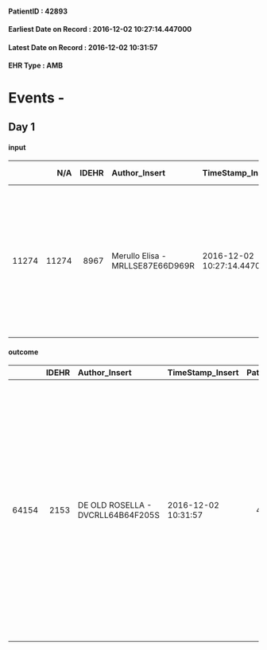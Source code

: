 
#### PatientID : 42893
#### Earliest Date on Record : 2016-12-02 10:27:14.447000
#### Latest Date on Record : 2016-12-02 10:31:57
#### EHR Type : AMB

# Events - 

## Day 1

#### input
|       |    N/A |   IDEHR | Author_Insert                    | TimeStamp_Insert           | EHRType   |   PatientID |   IDDigitalSignDocument | persone_vicine   |   Unnamed: 0_x.1 |   IDANAMNESI_SOCIALE | Patient   | FamigliaAltro   | Paziente_T   | FamigliaAltro_T   |   Non_Rilevabile_x.1 | Note_Non_Rilevabile_x.1   | opt_Problemi   | Note_I                                                                                                      | ds_note_timori                                                                                                                   | chk_contr_sintomi   | chk_competenza                                 | opt_paziente_a   | opt_famiglia_a   | opt_adeguatezza   | opt_paziente_solo   | ds_note_con                                                                                                                                                      | opt_presente_assente   | Presenza_minori   | Caregiver_principale   | opt_capacita         | ds_familiari_coinv   | opt_necessario   | opt_presente   | opt_risorse_ec   | opt_paziente_psi   | opt_Ins_vol   | ds_note_prio                                                                                                                                         | opt_paziente_ad   | opt_caregiver_ad   | opt_esenzione   | opt_inv_civile   |   ds_codice_es | Needs     | Domestic partnership   | Fragility                    | opt_disponibilita_f   | opt_indennita_acc   | opt_legge   | opt_famiglia_psi   | opt_disponibilit_paz   |
|------:|-------:|--------:|:---------------------------------|:---------------------------|:----------|------------:|------------------------:|:-----------------|-----------------:|---------------------:|:----------|:----------------|:-------------|:------------------|---------------------:|:--------------------------|:---------------|:------------------------------------------------------------------------------------------------------------|:---------------------------------------------------------------------------------------------------------------------------------|:--------------------|:-----------------------------------------------|:-----------------|:-----------------|:------------------|:--------------------|:-----------------------------------------------------------------------------------------------------------------------------------------------------------------|:-----------------------|:------------------|:-----------------------|:---------------------|:---------------------|:-----------------|:---------------|:-----------------|:-------------------|:--------------|:-----------------------------------------------------------------------------------------------------------------------------------------------------|:------------------|:-------------------|:----------------|:-----------------|---------------:|:----------|:-----------------------|:-----------------------------|:----------------------|:--------------------|:------------|:-------------------|:-----------------------|
| 11274 |  11274 |    8967 | Merullo Elisa - MRLLSE87E66D969R | 2016-12-02 10:27:14.447000 | AMB       |       42893 |                  569507 | N/A              |             4757 |                 3078 | Si#1      | Si#1            | No#0         | Si#1              |                    0 | NR                        | Si#1           | Il pz lucido e informato in parte della situazione clinica ma non della prognosi. Famiglia molto spaventata | La coniuge molto spaventata: pensa di non essere in grado di gestire suo marito a domicilio. Teme inoltre eventuale evento acuto | controllo sintomi#0 | competenza/capacit√† assistenziale caregiver#0 | Indefinite#2     | Congruenti#1     | Da valutare#2     | Si#1                | Il pz vive con la coniuge, la quale √® apparsa molto in confusione sulla situazione e molto spaventata. Presente un figlio che spesso √® fuori Italia per lavoro | Presente#1             | No#0              | spouse                 | Non incrementabile#2 | son                  | Si#1             | No#0           | Adeguate#1       | No#0               | No#0          | Il bisogno espresso √® a livello clinico. Il figlio mi chiede di non dire al pap√† che viene portato in un hospice ma in una struttura riabilitativa | Parziale#1        | Totale#2           | Si#1            | No#0             |             48 | Clinici#0 | Coniuge/Convivente#0   | sovraccarico assistenziale#4 | Si#1                  | No#0                | No#0        | S√¨#1              | Da verificare#2        |

#### outcome
|       |   IDEHR | Author_Insert                     | TimeStamp_Insert    |   PatientID |   IDDigitalSignDocument |   IDPAI_VIDAS | opt_problem                         |   opt_problem_num | opt_obiettivo                                                                                                                                                                                           |   opt_obiettivo_num | opt_stato_problema   |   opt_stato_problema_num | opt_interventi                                                                                                                                                                                                                                                                                                                    |   opt_interventi_num |
|------:|--------:|:----------------------------------|:--------------------|------------:|------------------------:|--------------:|:------------------------------------|------------------:|:--------------------------------------------------------------------------------------------------------------------------------------------------------------------------------------------------------|--------------------:|:---------------------|-------------------------:|:----------------------------------------------------------------------------------------------------------------------------------------------------------------------------------------------------------------------------------------------------------------------------------------------------------------------------------|---------------------:|
| 64154 |    2153 | DE OLD ROSELLA - DVCRLL64B64F205S | 2016-12-02 10:31:57 |       42893 |                  569510 |         66305 | Deficit in the care of s√® # 25 = 0 |                 4 | Keep the remaining capacit√ † ¬ † in taking care of s√®, helping the patient to accept their limitations, considering himself in a realistic and objective (eating, bathing, dressing, delete) # 40 = 0 |                   4 | Open Problem # 1     |                        1 | PAI Implementation - Ensuring the right privacy # 91 = 0; PAI Implementation - Ensure the patient's choices according to his wishes # 92 = 0; PAI Implementation - not increase the patient's dependence regime replacing all attivit√ † # 95 = 0; Counseling - Encourage to express feelings about the care deficit s√® # 96 = 0 |                    4 |


